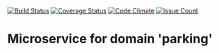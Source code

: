 [![Build Status](https://travis-ci.org/nsc-c-park/c-park-service-parking.svg?branch=master)](https://travis-ci.org/nsc-c-park/c-park-service-parking)
[![Coverage Status](https://coveralls.io/repos/github/nsc-c-park/c-park-service-parking/badge.svg)](https://coveralls.io/github/nsc-c-park/c-park-service-parking)
[![Code Climate](https://codeclimate.com/github/nsc-c-park/c-park-service-parking/badges/gpa.svg)](https://codeclimate.com/github/nsc-c-park/c-park-service-parking)
[![Issue Count](https://codeclimate.com/github/nsc-c-park/c-park-service-parking/badges/issue_count.svg)](https://codeclimate.com/github/nsc-c-park/c-park-service-parking)

Microservice for domain 'parking'
=========
